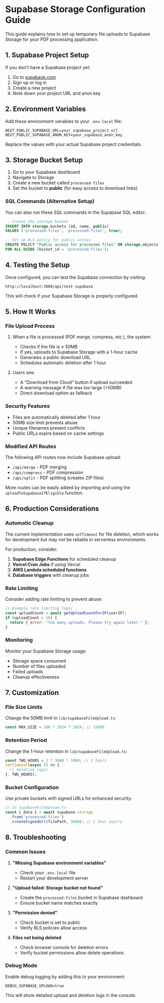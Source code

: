 # Supabase Storage Configuration Guide

This guide explains how to set up temporary file uploads to Supabase Storage for your PDF processing application.

## 1. Supabase Project Setup

If you don't have a Supabase project yet:

1. Go to [supabase.com](https://supabase.com)
2. Sign up or log in
3. Create a new project
4. Note down your project URL and anon key

## 2. Environment Variables

Add these environment variables to your `.env.local` file:

```env
NEXT_PUBLIC_SUPABASE_URL=your_supabase_project_url
NEXT_PUBLIC_SUPABASE_ANON_KEY=your_supabase_anon_key
```

Replace the values with your actual Supabase project credentials.

## 3. Storage Bucket Setup

1. Go to your Supabase dashboard
2. Navigate to Storage
3. Create a new bucket called `processed-files`
4. Set the bucket to **public** (for easy access to download links)

### SQL Commands (Alternative Setup)

You can also run these SQL commands in the Supabase SQL editor:

```sql
-- Create the storage bucket
INSERT INTO storage.buckets (id, name, public)
VALUES ('processed-files', 'processed-files', true);

-- Set up RLS policy for public access
CREATE POLICY "Public access for processed files" ON storage.objects
FOR ALL USING (bucket_id = 'processed-files');
```

## 4. Testing the Setup

Once configured, you can test the Supabase connection by visiting:
```
http://localhost:3000/api/test-supabase
```

This will check if your Supabase Storage is properly configured.

## 5. How It Works

### File Upload Process

1. When a file is processed (PDF merge, compress, etc.), the system:
   - Checks if the file is ≤ 50MB
   - If yes, uploads to Supabase Storage with a 1-hour cache
   - Generates a public download URL
   - Schedules automatic deletion after 1 hour

2. Users see:
   - A "Download from Cloud" button if upload succeeded
   - A warning message if file was too large (>50MB)
   - Direct download option as fallback

### Security Features

- Files are automatically deleted after 1 hour
- 50MB size limit prevents abuse
- Unique filenames prevent conflicts
- Public URLs expire based on cache settings

### Modified API Routes

The following API routes now include Supabase upload:

- `/api/merge` - PDF merging
- `/api/compress` - PDF compression  
- `/api/split` - PDF splitting (creates ZIP files)

More routes can be easily added by importing and using the `uploadToSupabaseIfEligible` function.

## 6. Production Considerations

### Automatic Cleanup

The current implementation uses `setTimeout` for file deletion, which works for development but may not be reliable in serverless environments.

For production, consider:

1. **Supabase Edge Functions** for scheduled cleanup
2. **Vercel Cron Jobs** if using Vercel
3. **AWS Lambda scheduled functions**
4. **Database triggers** with cleanup jobs

### Rate Limiting

Consider adding rate limiting to prevent abuse:

```javascript
// Example rate limiting logic
const uploadCount = await getUploadCountForIP(userIP);
if (uploadCount > 10) {
  return { error: "Too many uploads. Please try again later." };
}
```

### Monitoring

Monitor your Supabase Storage usage:
- Storage space consumed
- Number of files uploaded
- Failed uploads
- Cleanup effectiveness

## 7. Customization

### File Size Limits

Change the 50MB limit in `lib/supabaseFileUpload.ts`:

```typescript
const MAX_SIZE = 100 * 1024 * 1024; // 100MB
```

### Retention Period

Change the 1-hour retention in `lib/supabaseFileUpload.ts`:

```typescript
const TWO_HOURS = 2 * 3600 * 1000; // 2 hours
setTimeout(async () => {
  // deletion logic
}, TWO_HOURS);
```

### Bucket Configuration

Use private buckets with signed URLs for enhanced security:

```typescript
// In supabaseFileUpload.ts
const { data } = await supabase.storage
  .from('processed-files')
  .createSignedUrl(filePath, 3600); // 1 hour expiry
```

## 8. Troubleshooting

### Common Issues

1. **"Missing Supabase environment variables"**
   - Check your `.env.local` file
   - Restart your development server

2. **"Upload failed: Storage bucket not found"**
   - Create the `processed-files` bucket in Supabase dashboard
   - Ensure bucket name matches exactly

3. **"Permission denied"**
   - Check bucket is set to public
   - Verify RLS policies allow access

4. **Files not being deleted**
   - Check browser console for deletion errors
   - Verify bucket permissions allow delete operations

### Debug Mode

Enable debug logging by adding this to your environment:

```env
DEBUG_SUPABASE_UPLOAD=true
```

This will show detailed upload and deletion logs in the console.